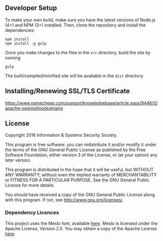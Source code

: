## Developer Setup

To make your own build, make sure you have the latest versions of Node.js (4+) and NPM (3+) installed. Then, clone the repository and install the dependencies:

    npm install
    npm install -g gulp
    
Once you make changes to the files in the `src` directory, build the site by running

    gulp
    
The built/compiled/minified site will be available in the `dist` directory.

## Installing/Renewing SSL/TLS Certificate

https://www.namecheap.com/support/knowledgebase/article.aspx/9446/0/apache-opensslmodsslnginx

## License

Copyright 2016 Information & Systems Security Society.

This program is free software: you can redistribute it and/or modify
it under the terms of the GNU General Public License as published by
the Free Software Foundation, either version 3 of the License, or
(at your option) any later version.

This program is distributed in the hope that it will be useful,
but WITHOUT ANY WARRANTY; without even the implied warranty of
MERCHANTABILITY or FITNESS FOR A PARTICULAR PURPOSE.  See the
GNU General Public License for more details.

You should have received a copy of the GNU General Public License
along with this program.  If not, see <http://www.gnu.org/licenses/>.
    
### Dependency Licences

This project uses the Meslo font, available [here](https://github.com/andreberg/Meslo-Font). Meslo is licensed under the Apache License, Version 2.0. You may obtain a copy of the Apache License [here](http://www.apache.org/licenses/LICENSE-2.0).